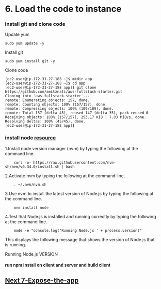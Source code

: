# 6. Load the code to instance

### install git and clone code

Update yum

    sudo yum update -y

Install git
````
sudo yum install git -y
````
Clone code
```
[ec2-user@ip-172-31-27-188 ~]$ mkdir app
[ec2-user@ip-172-31-27-188 ~]$ cd app
[ec2-user@ip-172-31-27-188 app]$ git clone https://github.com/amitznati/aws-fullstack-starter.git
Cloning into 'aws-fullstack-starter'...
remote: Enumerating objects: 157, done.
remote: Counting objects: 100% (157/157), done.
remote: Compressing objects: 100% (109/109), done.
remote: Total 157 (delta 45), reused 147 (delta 35), pack-reused 0
Receiving objects: 100% (157/157), 253.17 KiB | 7.03 MiB/s, done.
Resolving deltas: 100% (45/45), done.
[ec2-user@ip-172-31-27-188 app]$
````

### install node [resource](https://docs.aws.amazon.com/sdk-for-javascript/v2/developer-guide/setting-up-node-on-ec2-instance.html)

1.Install node version manager (nvm) by typing the following at the command line. 
   
        curl -o- https://raw.githubusercontent.com/nvm-sh/nvm/v0.34.0/install.sh | bash

2.Activate nvm by typing the following at the command line.

        . ~/.nvm/nvm.sh

3.Use nvm to install the latest version of Node.js by typing the following at the command line.

        nvm install node

4.Test that Node.js is installed and running correctly by typing the following at the command line.

        node -e "console.log('Running Node.js ' + process.version)"

This displays the following message that shows the version of Node.js that is running.

Running Node.js VERSION

#### run npm install on client and server and build client


## [Next 7-Expose-the-app](https://github.com/amitznati/aws-fullstack-starter/tree/master/7-Expose-the-app#7-expose-the-app)


